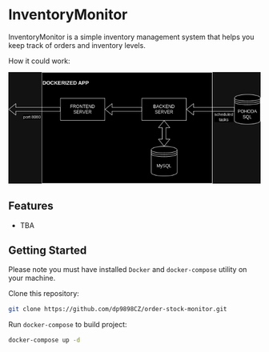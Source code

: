 # InventoryMonitor

InventoryMonitor is a simple inventory management system that helps you keep track of orders and inventory levels.

How it could work:

![Architecture graph](./docs/architecture.drawio.png)

## Features

- TBA

## Getting Started

Please note you must have installed `Docker` and `docker-compose` utility on your machine.

Clone this repository:

```bash
git clone https://github.com/dp9898CZ/order-stock-monitor.git
```

Run `docker-compose` to build project:

```bash
docker-compose up -d
```
